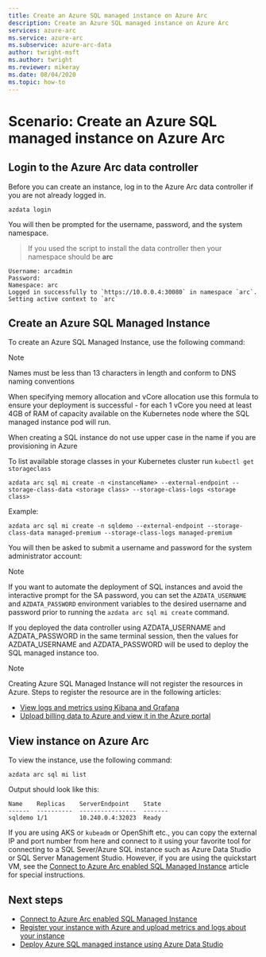```yaml
---
title: Create an Azure SQL managed instance on Azure Arc
description: Create an Azure SQL managed instance on Azure Arc
services: azure-arc
ms.service: azure-arc
ms.subservice: azure-arc-data
author: twright-msft
ms.author: twright
ms.reviewer: mikeray
ms.date: 08/04/2020
ms.topic: how-to
---
```


# Scenario: Create an Azure SQL managed instance on Azure Arc

## Login to the Azure Arc data controller

Before you can create an instance, log in to the Azure Arc data controller if you are not already logged in.

```console
azdata login
```

You will then be prompted for the username, password, and the system namespace.  

> If you used the script to install the data controller then your namespace should be **arc**

```console
Username: arcadmin
Password:
Namespace: arc
Logged in successfully to `https://10.0.0.4:30080` in namespace `arc`. Setting active context to `arc`
```

## Create an Azure SQL Managed Instance

To create an Azure SQL Managed Instance, use the following command:

> [!NOTE]
>  Names must be less than 13 characters in length and conform to DNS naming conventions
>
>  When specifying memory allocation and vCore allocation use this formula to ensure your deployment is successful - for each 1 vCore you need at least 4GB of RAM of capacity available on the Kubernetes node where the SQL managed instance pod will run.
>
>  When creating a SQL instance do not use upper case in the name if you are provisioning in Azure
>
>  To list available storage classes in your Kubernetes cluster run `kubectl get storageclass` 

```console
azdata arc sql mi create -n <instanceName> --external-endpoint --storage-class-data <storage class> --storage-class-logs <storage class>
```

Example:

```console
azdata arc sql mi create -n sqldemo --external-endpoint --storage-class-data managed-premium --storage-class-logs managed-premium
```

You will then be asked to submit a username and password for the system administrator account:

> [!NOTE]
> If you want to automate the deployment of SQL instances and avoid the interactive prompt for the SA password, you can set the `AZDATA_USERNAME` and `AZDATA_PASSWORD` environment variables to the desired username and password prior to running the `azdata arc sql mi create` command.
> 
>  If you deployed the data controller using AZDATA_USERNAME and AZDATA_PASSWORD in the same terminal session, then the values for AZDATA_USERNAME and AZDATA_PASSWORD will be used to deploy the SQL managed instance too.

> [!NOTE]
> Creating Azure SQL Managed Instance will not register the resources in Azure. Steps to register the resource are in the following articles: 
> - [View logs and metrics using Kibana and Grafana](monitor-grafana-kibana.md)
> - [Upload billing data to Azure and view it in the Azure portal](view-billing-data-in-azure.md) 


## View instance on Azure Arc

To view the instance, use the following command:

```console
azdata arc sql mi list
```

Output should look like this:

```console
Name    Replicas    ServerEndpoint    State
------  ----------  ----------------  -------
sqldemo 1/1         10.240.0.4:32023  Ready
```

If you are using AKS or `kubeadm` or OpenShift etc., you can copy the external IP and port number from here and connect to it using your favorite tool for connecting to a SQL Sever/Azure SQL instance such as Azure Data Studio or SQL Server Management Studio. However, if you are using the quickstart VM, see the [Connect to Azure Arc enabled SQL Managed Instance](connect-managed-instance.md) article for special instructions.


## Next steps
- [Connect to Azure Arc enabled SQL Managed Instance](connect-managed-instance.md)
- [Register your instance with Azure and upload metrics and logs about your instance](upload-metrics-and-logs-to-azure-monitor.md)
- [Deploy Azure SQL managed instance using Azure Data Studio](create-sql-managed-instance-azure-data-studio.md)
